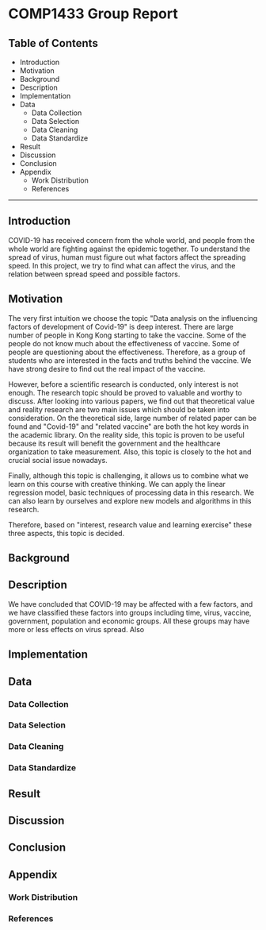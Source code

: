 # COMP1433 Group Report
## Table of Contents
- Introduction
- Motivation
- Background
- Description
- Implementation
- Data
    - Data Collection
    - Data Selection
    - Data Cleaning
    - Data Standardize
- Result
- Discussion
- Conclusion
- Appendix
    - Work Distribution
    - References

---

## Introduction
COVID-19 has received concern from the whole world, and people from the whole world are fighting against the epidemic together. To understand the spread of virus, human must figure out what factors affect the spreading speed. In this project, we try to find what can affect the virus, and the relation between spread speed and possible factors.

## Motivation

The very first intuition we choose the topic "Data analysis on the influencing factors of development of Covid-19" is deep interest. There are large number of people in Kong Kong starting to take the vaccine. Some of the people do not know much about the effectiveness of vaccine. Some of people are questioning about the effectiveness. Therefore, as a group of students who are interested in the facts and truths behind the vaccine. We have strong desire to find out the real impact of the vaccine.

However, before a scientific research is conducted, only interest is not enough. The research topic should be proved to valuable and worthy to discuss. After looking into various papers, we find out that theoretical value and reality research are two main issues which should be taken into consideration. On the theoretical side, large number of related paper can be found and "Covid-19" and "related vaccine" are both the hot key words in the academic library. On the reality side, this topic is proven to be useful because its result will benefit the government and the healthcare organization to take measurement. Also, this topic is closely to the hot and crucial social issue nowadays. 

Finally, although this topic is challenging, it allows us to combine what we learn on this course with creative thinking. We can apply the linear regression model, basic techniques of processing data in this research. We can also learn by ourselves and explore new models and algorithms in this research. 

Therefore, based on "interest, research value and learning exercise" these three aspects, this topic is decided.

## Background


## Description
We have concluded that COVID-19 may be affected with a few factors, and we have classified these factors into groups including time, virus, vaccine, government, population and economic groups. All these groups may have more or less effects on virus spread. Also
## Implementation
## Data
### Data Collection
### Data Selection
### Data Cleaning
### Data Standardize
## Result
## Discussion
## Conclusion
## Appendix
### Work Distribution
### References
